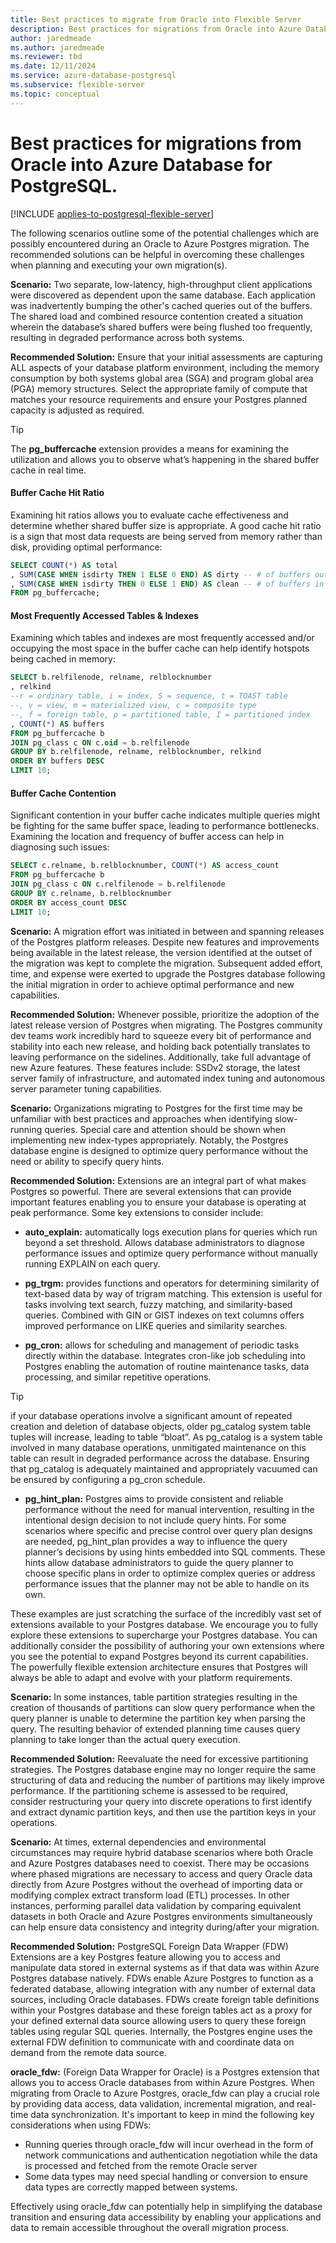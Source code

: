 ```yaml
---
title: Best practices to migrate from Oracle into Flexible Server
description: Best practices for migrations from Oracle into Azure Database for PostgreSQL.
author: jaredmeade
ms.author: jaredmeade
ms.reviewer: tbd
ms.date: 12/11/2024
ms.service: azure-database-postgresql
ms.subservice: flexible-server
ms.topic: conceptual
---
```


# Best practices for migrations from Oracle into Azure Database for PostgreSQL.

[!INCLUDE [applies-to-postgresql-flexible-server](~/reusable-content/ce-skilling/azure/includes/postgresql/includes/applies-to-postgresql-flexible-server.md)]

The following scenarios outline some of the potential challenges which are possibly encountered during an Oracle to Azure Postgres migration. The recommended solutions can be helpful in overcoming these challenges when planning and executing your own migration(s).

**Scenario:** Two separate, low-latency, high-throughput client applications were discovered as dependent upon the same database. Each application was inadvertently bumping the other's cached queries out of the buffers. The shared load and combined resource contention created a situation wherein the database’s shared buffers were being flushed too frequently, resulting in degraded performance across both systems. 

**Recommended Solution:** Ensure that your initial assessments are capturing ALL aspects of your database platform environment, including the memory consumption by both systems global area (SGA) and program global area (PGA) memory structures. Select the appropriate family of compute that matches your resource requirements and ensure your Postgres planned capacity is adjusted as required.

> [!TIP]
> The **pg_buffercache** extension provides a means for examining the utilization and allows you to observe what’s happening in the shared buffer cache in real time.

#### Buffer Cache Hit Ratio
Examining hit ratios allows you to evaluate cache effectiveness and determine whether shared buffer size is appropriate. A good cache hit ratio is a sign that most data requests are being served from memory rather than disk, providing optimal performance:

```sql
SELECT COUNT(*) AS total
, SUM(CASE WHEN isdirty THEN 1 ELSE 0 END) AS dirty -- # of buffers out of sync with disk
, SUM(CASE WHEN isdirty THEN 0 ELSE 1 END) AS clean -- # of buffers in sync with data on disk
FROM pg_buffercache;
```

#### Most Frequently Accessed Tables & Indexes
Examining which tables and indexes are most frequently accessed and/or occupying the most space in the buffer cache can help identify hotspots being cached in memory:

```sql
SELECT b.relfilenode, relname, relblocknumber
, relkind 
--r = ordinary table, i = index, S = sequence, t = TOAST table
--, v = view, m = materialized view, c = composite type
--, f = foreign table, p = partitioned table, I = partitioned index
, COUNT(*) AS buffers
FROM pg_buffercache b
JOIN pg_class c ON c.oid = b.relfilenode
GROUP BY b.relfilenode, relname, relblocknumber, relkind
ORDER BY buffers DESC
LIMIT 10;
```

#### Buffer Cache Contention
Significant contention in your buffer cache indicates multiple queries might be fighting for the same buffer space, leading to performance bottlenecks. Examining the location and frequency of buffer access can help in diagnosing such issues:

```sql
SELECT c.relname, b.relblocknumber, COUNT(*) AS access_count
FROM pg_buffercache b
JOIN pg_class c ON c.relfilenode = b.relfilenode
GROUP BY c.relname, b.relblocknumber
ORDER BY access_count DESC
LIMIT 10;
```
**Scenario:** A migration effort was initiated in between and spanning releases of the Postgres platform releases. Despite new features and improvements being available in the latest release, the version identified at the outset of the migration was kept to complete the migration. Subsequent added effort, time, and expense were exerted to upgrade the Postgres database following the initial migration in order to achieve optimal performance and new capabilities.

**Recommended Solution:** Whenever possible, prioritize the adoption of the latest release version of Postgres when migrating. The Postgres community dev teams work incredibly hard to squeeze every bit of performance and stability into each new release, and holding back potentially translates to leaving performance on the sidelines. Additionally, take full advantage of new Azure features. These features include: SSDv2 storage, the latest server family of infrastructure, and automated index tuning and autonomous server parameter tuning capabilities.

**Scenario:** Organizations migrating to Postgres for the first time may be unfamiliar with best practices and approaches when identifying slow-running queries. Special care and attention should be shown when implementing new index-types appropriately. Notably, the Postgres database engine is designed to optimize query performance without the need or ability to specify query hints.

**Recommended Solution:** Extensions are an integral part of what makes Postgres so powerful. There are several extensions that can provide important features enabling you to ensure your database is operating at peak performance. Some key extensions to consider include: 

 - **auto_explain:** automatically logs execution plans for queries which run beyond a set threshold. Allows database administrators to diagnose performance issues and optimize query performance without manually running EXPLAIN on each query.

 - **pg_trgm:** provides functions and operators for determining similarity of text-based data by way of trigram matching. This extension is useful for tasks involving text search, fuzzy matching, and similarity-based queries. Combined with GIN or GIST indexes on text columns offers improved performance on LIKE queries and similarity searches.

 - **pg_cron:** allows for scheduling and management of periodic tasks directly within the database. Integrates cron-like job scheduling into Postgres enabling the automation of routine maintenance tasks, data processing, and similar repetitive operations. 

> [!TIP]
> if your database operations involve a significant amount of repeated creation and deletion of database objects, older pg_catalog system table tuples will increase, leading to table “bloat”. As pg_catalog is a system table involved in many database operations, unmitigated maintenance on this table can result in degraded performance across the database. Ensuring that pg_catalog is adequately maintained and appropriately vacuumed can be ensured by configuring a pg_cron schedule.

 - **pg_hint_plan:** Postgres aims to provide consistent and reliable performance without the need for manual intervention, resulting in the intentional design decision to not include query hints. For some scenarios where specific and precise control over query plan designs are needed, pg_hint_plan provides a way to influence the query planner’s decisions by using hints embedded into SQL comments. These hints allow database administrators to guide the query planner to choose specific plans in order to optimize complex queries or address performance issues that the planner may not be able to handle on its own.

These examples are just scratching the surface of the incredibly vast set of extensions available to your Postgres database. We encourage you to fully explore these extensions to supercharge your Postgres database. You can additionally consider the possibility of authoring your own extensions where you see the potential to expand Postgres beyond its current capabilities. The powerfully flexible extension architecture ensures that Postgres will always be able to adapt and evolve with your platform requirements.

**Scenario:** In some instances, table partition strategies resulting in the creation of thousands of partitions can slow query performance when the query planner is unable to determine the partition key when parsing the query. The resulting behavior of extended planning time causes query planning to take longer than the actual query execution.

**Recommended Solution:** Reevaluate the need for excessive partitioning strategies. The Postgres database engine may no longer require the same structuring of data and reducing the number of partitions may likely improve performance. If the partitioning scheme is assessed to be required, consider restructuring your query into discrete operations to first identify and extract dynamic partition keys, and then use the partition keys in your operations.

**Scenario:** At times, external dependencies and environmental circumstances may require hybrid database scenarios where both Oracle and Azure Postgres databases need to coexist. There may be occasions where phased migrations are necessary to access and query Oracle data directly from Azure Postgres without the overhead of importing data or modifying complex extract transform load (ETL) processes. In other instances, performing parallel data validation by comparing equivalent datasets in both Oracle and Azure Postgres environments simultaneously can help ensure data consistency and integrity during/after your migration.

**Recommended Solution:** PostgreSQL Foreign Data Wrapper (FDW) Extensions are a key Postgres feature allowing you to access and manipulate data stored in external systems as if that data was within Azure Postgres database natively. FDWs enable Azure Postgres to function as a federated database, allowing integration with any number of external data sources, including Oracle databases. FDWs create foreign table definitions within your Postgres database and these foreign tables act as a proxy for your defined external data source allowing users to query these foreign tables using regular SQL queries. Internally, the Postgres engine uses the external FDW definition to communicate with and coordinate data on demand from the remote data source.

**oracle_fdw:** (Foreign Data Wrapper for Oracle) is a Postgres extension that allows you to access Oracle databases from within Azure Postgres. When migrating from Oracle to Azure Postgres, oracle_fdw can play a crucial role by providing data access, data validation, incremental migration, and real-time data synchronization. It's important to keep in mind the following key considerations when using FDWs:

 - Running queries through oracle_fdw will incur overhead in the form of network communications and authentication negotiation while the data is processed and fetched from the remote Oracle server
 - Some data types may need special handling or conversion to ensure data types are correctly mapped between systems. 

Effectively using oracle_fdw can potentially help in simplifying the database transition and ensuring data accessibility by enabling your applications and data to remain accessible throughout the overall migration process.